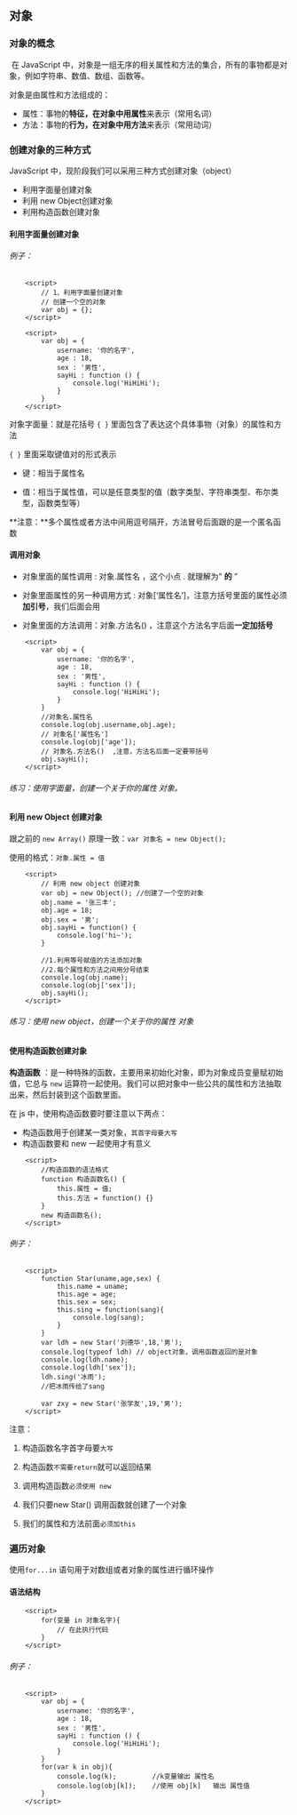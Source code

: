 ## 对象

### 对象的概念

​		在 JavaScript 中，对象是一组无序的相关属性和方法的集合，所有的事物都是对象，例如字符串、数值、数组、函数等。

对象是由属性和方法组成的：

- 属性：事物的**特征，在对象中用属性**来表示（常用名词）
- 方法：事物的**行为，在对象中用方法**来表示（常用动词）

### 创建对象的三种方式

 JavaScript 中，现阶段我们可以采用三种方式创建对象（object）

- 利用字面量创建对象
- 利用 new Object创建对象
- 利用构造函数创建对象

#### 利用字面量创建对象

###### 例子：

```
    <script>
        // 1、利用字面量创建对象
        // 创建一个空的对象
        var obj = {};  
    </script>
```

```
    <script>
        var obj = {
            username: '你的名字',
            age : 18,
            sex : '男性',
            sayHi : function () {
                console.log('HiHiHi');
            }
        }
    </script>
```

对象字面量：就是花括号 `{ }` 里面包含了表达这个具体事物（对象）的属性和方法

`{ }` 里面采取键值对的形式表示

- 键：相当于属性名

- 值：相当于属性值，可以是任意类型的值（数字类型、字符串类型、布尔类型，函数类型等）

  

**注意：**多个属性或者方法中间用逗号隔开，方法冒号后面跟的是一个匿名函数



#### 调用对象

- 对象里面的属性调用 : 对象.属性名 ，这个小点 . 就理解为“ **的** ”

- 对象里面属性的另一种调用方式 : 对象[‘属性名’]，注意方括号里面的属性必须**加引号**，我们后面会用

- 对象里面的方法调用：对象.方法名() ，注意这个方法名字后面**一定加括号**

  

```
    <script>
        var obj = {
            username: '你的名字',
            age : 18,
            sex : '男性',
            sayHi : function () {
                console.log('HiHiHi');
            }
        }
        //对象名.属性名
        console.log(obj.username,obj.age);
        // 对象名['属性名']
        console.log(obj['age']);
        // 对象名.方法名()  ,注意，方法名后面一定要带括号
        obj.sayHi();
    </script>
```



###### 练习：使用字面量，创建一个关于你的属性   对象。





#### 利用 new Object 创建对象

跟之前的 `new Array()` 原理一致：`var 对象名 = new Object();`

使用的格式：`对象.属性 = 值`

```
    <script>
        // 利用 new object 创建对象
        var obj = new Object(); //创建了一个空的对象
        obj.name = '张三丰';
        obj.age = 18;
        obj.sex = '男';
        obj.sayHi = function() {
            console.log('hi~');
        }

        //1.利用等号赋值的方法添加对象
        //2.每个属性和方法之间用分号结束
        console.log(obj.name);
        console.log(obj['sex']);
        obj.sayHi();
    </script>
```



###### 练习：使用 new object，创建一个关于你的属性  对象



#### 使用构造函数创建对象

**构造函数** ：是一种特殊的函数，主要用来初始化对象，即为对象成员变量赋初始值，它总与 `new` 运算符一起使用。我们可以把对象中一些公共的属性和方法抽取出来，然后封装到这个函数里面。

在 js 中，使用构造函数要时要注意以下两点：

- 构造函数用于创建某一类对象，`其首字母要大写`
- 构造函数要和 new 一起使用才有意义

```
    <script>
        //构造函数的语法格式
        function 构造函数名() {
            this.属性 = 值;
            this.方法 = function() {}
        }
        new 构造函数名();
    </script>
```

###### 例子：

```
    <script>
        function Star(uname,age,sex) {
            this.name = uname;
            this.age = age;
            this.sex = sex;
            this.sing = function(sang){
                console.log(sang);
            }
        }
        var ldh = new Star('刘德华',18,'男');
        console.log(typeof ldh) // object对象，调用函数返回的是对象
        console.log(ldh.name);
        console.log(ldh['sex']);
        ldh.sing('冰雨');
        //把冰雨传给了sang

        var zxy = new Star('张学友',19,'男');
    </script>
```

注意：

1. 构造函数名字首字母要`大写`

2. 构造函数`不需要return`就可以返回结果

3. 调用构造函数`必须使用 new`

4. 我们只要new Star() 调用函数就创建了一个对象

5. 我们的属性和方法前面`必须加this`

   

### 遍历对象

使用`for...in` 语句用于对数组或者对象的属性进行循环操作

#### 语法结构

```
    <script>
        for(变量 in 对象名字){
            // 在此执行代码
        }
    </script>
```

###### 例子：

```
    <script>
        var obj = {
            username: '你的名字',
            age : 18,
            sex : '男性',
            sayHi : function () {
                console.log('HiHiHi');
            }
        }
        for(var k in obj){
            console.log(k);         //k变量输出 属性名
            console.log(obj[k]);    //使用 obj[k]   输出 属性值
        }
    </script>
```

